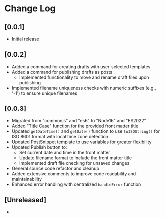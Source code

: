 # Change Log

## [0.0.1]
- Initial release

## [0.0.2]
- Added a command for creating drafts with user-selected templates
- Added a command for publishing drafts as posts
    - Implemented functionality to move and rename draft files upon publishing
- Implemented filename uniqueness checks with numeric suffixes (e.g., '-1') to ensure unique filenames

## [0.0.3]
- Migrated from "commonjs" and "es6" to "Node16" and "ES2022"
- Added "Title Case" function for the provided front matter title
- Updated `getDateTime()` and `getDate()` function to use `toISOString()` for ISO 8601 format with local time zone detection
- Updated PostSnippet template to use variables for greater flexibility
- Updated Publish button to:
  - Set current date and time in the front matter
  - Update filename format to include the front matter title
  - Implemented draft file checking for unsaved changes
- General source code refactor and cleanup
- Added extensive comments to improve code readability and maintainability
- Enhanced error handling with centralized `handleError` function

## [Unreleased]
- 
